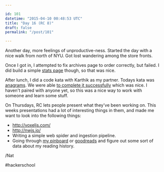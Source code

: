 ```yaml
---

id: 101
datetime: "2015-04-10 00:48:53 UTC"
title: "Day 16 (RC 8)"
draft: false
permalink: "/post/101"

---
```


Another day, more feelings of unproductive\-ness. Started the day with a nice walk from north of NYU. Got lost wandering among the store fronts.

Once I got in, I attempted to fix archives page to order correctly, but failed. I did build a simple [stats page](/stats) though, so that was nice.

After lunch, I did a code kata with Karthik as my partner. Todays kata was [anagrams](http://codekata.com/kata/kata06-anagrams/). We were able [to complete it successfully](https://gist.github.com/icco/187b9f49b0230c56811d) which was nice. I haven't paired with anyone yet, so this was a nice way to work with someone and learn some stuff.

On Thursdays, RC lets people present what they've been working on. This weeks presentations had a lot of interesting things in them, and made me want to look into the following things:

* http://voxeljs.com/
* http://nwjs.io/
* Writing a simple web spider and ingestion pipeline.
* Going through [my pinboard](https://pinboard.in/u:icco) or [goodreads](https://www.goodreads.com/user/show/12680-nat) and figure out some sort of data about my reading history.

/Nat

#hackerschool
